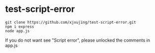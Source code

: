 # test-script-error

```shell
git clone https://github.com/xjxujing/test-script-error.git
npm i express
node app.js
```

If you do not want see "Script error", please unlocked the comments in app.js
